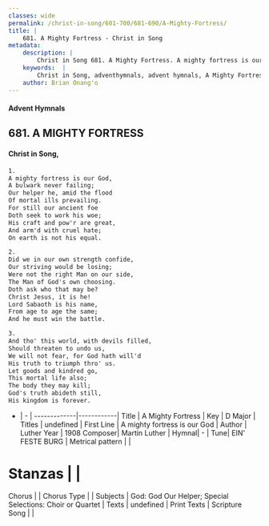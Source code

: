 ```yaml
---
classes: wide
permalink: /christ-in-song/601-700/681-690/A-Mighty-Fortress/
title: |
    681. A Mighty Fortress - Christ in Song
metadata:
    description: |
        Christ in Song 681. A Mighty Fortress. A mighty fortress is our God, A bulwark never failing; Our helper he, amid the flood Of mortal ills prevailing. For still our ancient foe Doth seek to work his woe; His craft and pow'r are great, And arm'd with cruel hate; On earth is not his equal.
    keywords:  |
        Christ in Song, adventhymnals, advent hymnals, A Mighty Fortress, A mighty fortress is our God. 
    author: Brian Onang'o
---
```


#### Advent Hymnals
## 681. A MIGHTY FORTRESS
####  Christ in Song,

```txt
1.
A mighty fortress is our God,
A bulwark never failing;
Our helper he, amid the flood
Of mortal ills prevailing.
For still our ancient foe
Doth seek to work his woe;
His craft and pow'r are great,
And arm'd with cruel hate;
On earth is not his equal.

2.
Did we in our own strength confide,
Our striving would be losing;
Were not the right Man on our side,
The Man of God's own choosing.
Doth ask who that may be?
Christ Jesus, it is he!
Lord Sabaoth is his name,
From age to age the same;
And he must win the battle.

3.
And tho' this world, with devils filled,
Should threaten to undo us,
We will not fear, for God hath will'd
His truth to triumph thro' us.
Let goods and kindred go,
This mortal life also;
The body they may kill;
God's truth abideth still,
His kingdom is forever.


```

- |   -  |
-------------|------------|
Title | A Mighty Fortress |
Key | D Major |
Titles | undefined |
First Line | A mighty fortress is our God |
Author | Luther
Year | 1908
Composer| Martin Luther |
Hymnal|  - |
Tune| EIN' FESTE BURG |
Metrical pattern | |
# Stanzas |  |
Chorus |  |
Chorus Type |  |
Subjects | God: God Our Helper; Special Selections: Choir or Quartet |
Texts | undefined |
Print Texts | 
Scripture Song |  |
    
